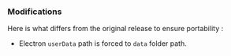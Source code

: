 ### Modifications

Here is what differs from the original release to ensure portability :

* Electron `userData` path is forced to `data` folder path.
